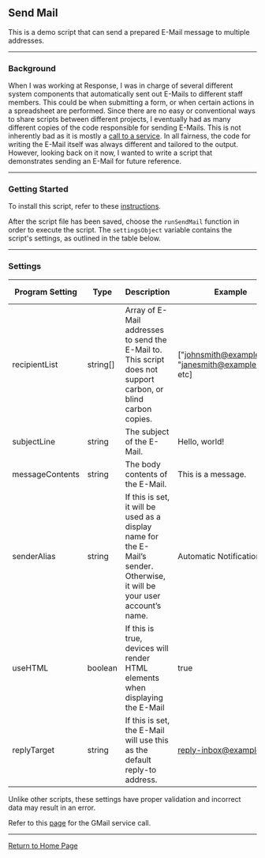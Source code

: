 ## Send Mail

This is a demo script that can send a prepared E-Mail message to multiple addresses.

---

### Background
When I was working at Response, I was in charge of several different system components that automatically sent out E-Mails to different staff members. This could be when submitting a form, or when certain actions in a spreadsheet are performed. Since there are no easy or conventional ways to share scripts between different projects, I eventually had as many different copies of the code responsible for sending E-Mails. This is not inherently bad as it is mostly a [call to a service](https://developers.google.com/apps-script/reference/gmail/gmail-app#sendemailrecipient,-subject,-body,-options). In all fairness, the code for writing the E-Mail itself was always different and tailored to the output. However, looking back on it now, I wanted to write a script that demonstrates sending an E-Mail for future reference.

---

### Getting Started
To install this script, refer to these [instructions](../install.md#script).

After the script file has been saved, choose the `runSendMail` function in order to execute the script. The `settingsObject` variable contains the script's settings, as outlined in the table below.

---

### Settings
| Program Setting | Type     | Description                                                                                                                | Example                                                 | Service Argument | Required |
|-----------------|----------|----------------------------------------------------------------------------------------------------------------------------|---------------------------------------------------------|------------------|----------|
| recipientList   | string[] | Array of E-Mail addresses to send the E-Mail to. This script does not support carbon, or blind carbon copies.              | ["johnsmith@example.com", "janesmith@example.com", etc] | recipient        | X        |
| subjectLine     | string   | The subject of the E-Mail.                                                                                                 | Hello, world!                                           | subject          | X        |
| messageContents | string   | The body contents of the E-Mail.                                                                                           | This is a message.                                      | body             | X        |
| senderAlias     | string   | If this is set, it will be used as a display name for the E-Mail’s sender. Otherwise, it will be your user account’s name. | Automatic Notification                                  | options.name     |          |
| useHTML         | boolean  | If this is true, devices will render HTML elements when displaying the E-Mail                                              | true                                                    | options.htmlBody |          |
| replyTarget     | string   | If this is set, the E-Mail will use this as the default reply-to address.                                                  | reply-inbox@example.com                                 | options.replyTo  |          |

Unlike other scripts, these settings have proper validation and incorrect data may result in an error.

Refer to this [page](https://developers.google.com/apps-script/reference/gmail/gmail-app#sendemailrecipient,-subject,-body,-options) for the GMail service call.

---

[Return to Home Page](../readme.md)